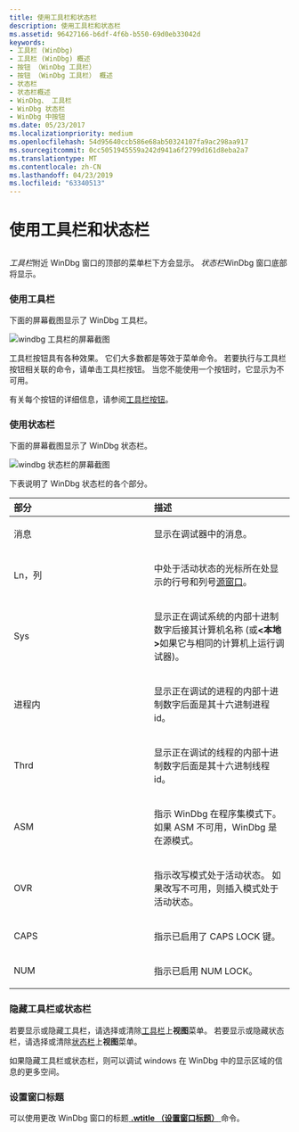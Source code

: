 ```yaml
---
title: 使用工具栏和状态栏
description: 使用工具栏和状态栏
ms.assetid: 96427166-b6df-4f6b-b550-69d0eb33042d
keywords:
- 工具栏 (WinDbg)
- 工具栏 (WinDbg) 概述
- 按钮 （WinDbg 工具栏）
- 按钮 （WinDbg 工具栏） 概述
- 状态栏
- 状态栏概述
- WinDbg、 工具栏
- WinDbg 状态栏
- WinDbg 中按钮
ms.date: 05/23/2017
ms.localizationpriority: medium
ms.openlocfilehash: 54d95640ccb586e68ab50324107fa9ac298aa917
ms.sourcegitcommit: 0cc5051945559a242d941a6f2799d161d8eba2a7
ms.translationtype: MT
ms.contentlocale: zh-CN
ms.lasthandoff: 04/23/2019
ms.locfileid: "63340513"
---
```

# <a name="using-the-toolbar-and-status-bar"></a>使用工具栏和状态栏


## <span id="ddk_using_the_toolbar_and_status_bar_dbg"></span><span id="DDK_USING_THE_TOOLBAR_AND_STATUS_BAR_DBG"></span>


*工具栏*附近 WinDbg 窗口的顶部的菜单栏下方会显示。 *状态栏*WinDbg 窗口底部将显示。

### <a name="span-idusingthetoolbarspanspan-idusingthetoolbarspanusing-the-toolbar"></a><span id="using_the_toolbar"></span><span id="USING_THE_TOOLBAR"></span>使用工具栏

下面的屏幕截图显示了 WinDbg 工具栏。

![windbg 工具栏的屏幕截图](images/toolbar4.png)

工具栏按钮具有各种效果。 它们大多数都是等效于菜单命令。 若要执行与工具栏按钮相关联的命令，请单击工具栏按钮。 当您不能使用一个按钮时，它显示为不可用。

有关每个按钮的详细信息，请参阅[工具栏按钮](toolbar-buttons.md)。

### <a name="span-idusingthestatusbarspanspan-idusingthestatusbarspanusing-the-status-bar"></a><span id="using_the_status_bar"></span><span id="USING_THE_STATUS_BAR"></span>使用状态栏

下面的屏幕截图显示了 WinDbg 状态栏。

![windbg 状态栏的屏幕截图](images/statusbar3.png)

下表说明了 WinDbg 状态栏的各个部分。

<table>
<colgroup>
<col width="50%" />
<col width="50%" />
</colgroup>
<thead>
<tr class="header">
<th align="left">部分</th>
<th align="left">描述</th>
</tr>
</thead>
<tbody>
<tr class="odd">
<td align="left"><p>消息</p></td>
<td align="left"><p>显示在调试器中的消息。</p></td>
</tr>
<tr class="even">
<td align="left"><p>Ln，列</p></td>
<td align="left"><p>中处于活动状态的光标所在处显示的行号和列号<a href="source-window.md" data-raw-source="[Source window](source-window.md)">源窗口</a>。</p></td>
</tr>
<tr class="odd">
<td align="left"><p>Sys</p></td>
<td align="left"><p>显示正在调试系统的内部十进制数字后接其计算机名称 (或<strong>&lt;本地&gt;</strong>如果它与相同的计算机上运行调试器)。</p></td>
</tr>
<tr class="even">
<td align="left"><p>进程内</p></td>
<td align="left"><p>显示正在调试的进程的内部十进制数字后面是其十六进制进程 id。</p></td>
</tr>
<tr class="odd">
<td align="left"><p>Thrd</p></td>
<td align="left"><p>显示正在调试的线程的内部十进制数字后面是其十六进制线程 id。</p></td>
</tr>
<tr class="even">
<td align="left"><p>ASM</p></td>
<td align="left"><p>指示 WinDbg 在程序集模式下。 如果 ASM 不可用，WinDbg 是在源模式。</p></td>
</tr>
<tr class="odd">
<td align="left"><p>OVR</p></td>
<td align="left"><p>指示改写模式处于活动状态。 如果改写不可用，则插入模式处于活动状态。</p></td>
</tr>
<tr class="even">
<td align="left"><p>CAPS</p></td>
<td align="left"><p>指示已启用了 CAPS LOCK 键。</p></td>
</tr>
<tr class="odd">
<td align="left"><p>NUM</p></td>
<td align="left"><p>指示已启用 NUM LOCK。</p></td>
</tr>
</tbody>
</table>

 

### <a name="span-idhidingthetoolbarorstatusbarspanspan-idhidingthetoolbarorstatusbarspanhiding-the-toolbar-or-status-bar"></a><span id="hiding_the_toolbar_or_status_bar"></span><span id="HIDING_THE_TOOLBAR_OR_STATUS_BAR"></span>隐藏工具栏或状态栏

若要显示或隐藏工具栏，请选择或清除[工具栏](view---toolbar.md)上**视图**菜单。 若要显示或隐藏状态栏，请选择或清除[状态栏](view---status-bar.md)上**视图**菜单。

如果隐藏工具栏或状态栏，则可以调试 windows 在 WinDbg 中的显示区域的信息的更多空间。

### <a name="span-idsettingthewindowtitlespanspan-idsettingthewindowtitlespansetting-the-window-title"></a><span id="setting_the_window_title"></span><span id="SETTING_THE_WINDOW_TITLE"></span>设置窗口标题

可以使用更改 WinDbg 窗口的标题[ **.wtitle （设置窗口标题）** ](-wtitle--set-window-title-.md)命令。

 

 





